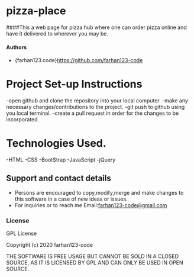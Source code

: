 # pizza-place

####This a web page for pizza hub where one can order pizza online and have it delivered to wherever you may be.

#### Authors
- {farhan123.code}https://github.com/farhan123-code

# Project Set-up Instructions
-open github and clone the repository into your local computer.
-make any necessary changes/contributions to the project.
-git push to github using you local terminal.
-create a pull request in order for the changes to be incorporated.

# Technologies Used.
-HTML
-CSS
-BootStrap
-JavaScript
-jQuery

## Support and contact details
- Persons are encouraged to copy,modify,merge and make changes to this software in a case of new ideas or issues.
- For inquiries or to reach me Email:farhan123-code@gmail.com

### License
GPL License

Copyright (c) 2020 farhan123-code

THE SOFTWARE IS FREE USAGE BUT CANNOT BE SOLD IN A CLOSED SOURCE,
AS IT IS LICENSED BY GPL AND CAN ONLY BE USED IN OPEN SOURCE.
